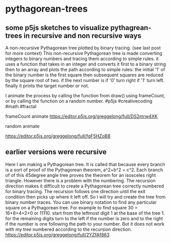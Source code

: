 # pythagorean-trees
## some p5js sketches to visualize pythagrean-trees in recursive and non recursive ways
A non-recursive Pythagorean tree plotted by binary tracing. (see last post for more context)
This non-recursive Pythagorean tree is made converting integers to binary numbers and tracing them according to simple rules. it uses a function that  takes in an integer and  converts it first to a binary string then to an array and plots the path according to simple rules:
the initial '1' of the binary number is the first square then subsequent squares are reduced by  the square root of two. if the next number is if '0' turn right if '1' turn left. finally it prints the target number or not.

I animate the process by calling the function from draw() using frameCount, or by calling the function on a random number.
#p5js #creativecoding #math #fractal



frameCount animate
https://editor.p5js.org/greggelong/full/DS2mrw4XK

random animate

https://editor.p5js.org/greggelong/full/fgF5HZoB8


## earlier versions were recursive
Here I am making a Pythagorean tree.  It is called that because every branch is a sort of proof of the Pythagorean theorem, a^2+b^2 = c^2.  Each branch of of this 45degree angle tree proves the theorem  for an isosceles right triangle. However there is a problem with the numbering. 
   The recursion direction makes it difficult to create a Pythagorean tree correctly numbered for binary tracing. The recursion follows one direction until the exit condition then picks up where it left off.  So I will try and create the tree from binary number traces.   You can use binary notation to find any particular square on a Pythagorean tree.  For example to find square 30 = 16+8+4+2+0 or 11110. start from the leftmost digit 1 at the base of the tree 1. for the remaining digits turn to the left if the number is zero and to the right if the number is one following the path to your number. But it does not work with my tree numbered according to the recursion direction.
   https://editor.p5js.org/greggelong/full/2YZfAf863
